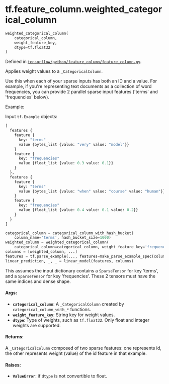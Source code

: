 <div itemscope itemtype="http://developers.google.com/ReferenceObject">
<meta itemprop="name" content="tf.feature_column.weighted_categorical_column" />
</div>

# tf.feature_column.weighted_categorical_column

``` python
weighted_categorical_column(
    categorical_column,
    weight_feature_key,
    dtype=tf.float32
)
```



Defined in [`tensorflow/python/feature_column/feature_column.py`](https://www.tensorflow.org/code/tensorflow/python/feature_column/feature_column.py).

Applies weight values to a `_CategoricalColumn`.

Use this when each of your sparse inputs has both an ID and a value. For
example, if you're representing text documents as a collection of word
frequencies, you can provide 2 parallel sparse input features ('terms' and
'frequencies' below).

Example:

Input `tf.Example` objects:

```proto
[
  features {
    feature {
      key: "terms"
      value {bytes_list {value: "very" value: "model"}}
    }
    feature {
      key: "frequencies"
      value {float_list {value: 0.3 value: 0.1}}
    }
  },
  features {
    feature {
      key: "terms"
      value {bytes_list {value: "when" value: "course" value: "human"}}
    }
    feature {
      key: "frequencies"
      value {float_list {value: 0.4 value: 0.1 value: 0.2}}
    }
  }
]
```

```python
categorical_column = categorical_column_with_hash_bucket(
    column_name='terms', hash_bucket_size=1000)
weighted_column = weighted_categorical_column(
    categorical_column=categorical_column, weight_feature_key='frequencies')
columns = [weighted_column, ...]
features = tf.parse_example(..., features=make_parse_example_spec(columns))
linear_prediction, _, _ = linear_model(features, columns)
```

This assumes the input dictionary contains a `SparseTensor` for key
'terms', and a `SparseTensor` for key 'frequencies'. These 2 tensors must have
the same indices and dense shape.

#### Args:

* <b>`categorical_column`</b>: A `_CategoricalColumn` created by
    `categorical_column_with_*` functions.
* <b>`weight_feature_key`</b>: String key for weight values.
* <b>`dtype`</b>: Type of weights, such as `tf.float32`. Only float and integer weights
    are supported.


#### Returns:

  A `_CategoricalColumn` composed of two sparse features: one represents id,
  the other represents weight (value) of the id feature in that example.


#### Raises:

* <b>`ValueError`</b>: if `dtype` is not convertible to float.